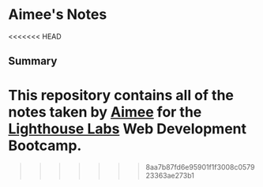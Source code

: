 # Aimee's Notes
<<<<<<< HEAD
## Summary 

This repository contains all of the notes taken by [Aimee](https://github.com/aimeeoak) for the [Lighthouse Labs](https://www.lighthouselabs.ca/) Web Development Bootcamp.
=======
>>>>>>> 8aa7b87fd6e95901f1f3008c057923363ae273b1
